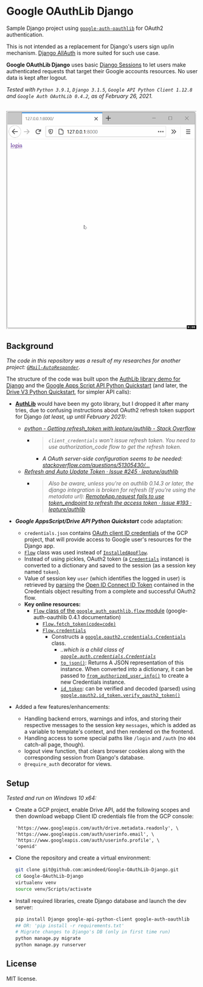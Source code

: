 # Google OAuthLib Django

Sample Django project using [`google-auth-oauthlib`](https://github.com/googleapis/google-auth-library-python-oauthlib) for OAuth2 authentication. 

This is not intended as a replacement for Django's users sign up/in mechanism. [Django AllAuth](https://github.com/pennersr/django-allauth) is more suited for such use case. 

**Google OAuthLib Django** uses basic [Django Sessions](https://docs.djangoproject.com/en/3.1/topics/http/sessions/#using-sessions-in-views) to let users make authenticated requests that target their Google accounts resources. No user data is kept after logout.

*Tested with `Python 3.9.1`, `Django 3.1.5`, `Google API Python Client 1.12.8` and `Google Auth OAuthLib 0.4.2`, as of February 26, 2021.*

<br /><img src="/google-oauthlib-django.gif" alt="google-oauthlib-django.gif" width="500"/><br />

## Background

_The code in this repository was a result of my researches for another project: [`GMail-AutoResponder`](https://github.com/amindeed/Gmail-AutoResponder/blob/master/worklog.md#2021-02-15-code)_.

The structure of the code was built upon the [AuthLib library demo for Django](https://github.com/authlib/demo-oauth-client/tree/310c6f1da26abc32f8eca8668d1b6d0aa4a9f0a3/django-google-login) and the [Google Apps Script API Python Quickstart](https://github.com/googleworkspace/python-samples/tree/aacc00657392a7119808b989167130b664be5c27/apps_script/quickstart) (and later, the [Drive V3 Python Quickstart](https://github.com/googleworkspace/python-samples/tree/master/drive/quickstart), for simpler API calls):

- **[AuthLib](https://github.com/lepture/authlib)** would have been my goto library, but I dropped it after many tries, due to confusing instructions about OAuth2 refresh token support for Django _(at least, up until February 2021)_:
    - _[python - Getting refresh_token with lepture/authlib - Stack Overflow](https://stackoverflow.com/questions/48907773/getting-refresh-token-with-lepture-authlib)_
        - > _`client_credentials` won't issue refresh token. You need to use authorization_code flow to get the refresh token._
            - _A OAuth server-side configuration seems to be needed: [stackoverflow.com/questions/51305430/…](https://stackoverflow.com/questions/51305430/obtaining-refresh-token-from-lepture-authlib-through-authorization-code/51305975#51305975)_
    - _[Refresh and Auto Update Token · Issue #245 · lepture/authlib](https://github.com/lepture/authlib/issues/245)_
        - > _Also be aware, unless you're on authlib 0.14.3 or later, the django integration is broken for refresh (If you're using the metadata url): [RemoteApp.request fails to use token_endpoint to refresh the access token · Issue #193 · lepture/authlib](https://github.com/lepture/authlib/issues/193)_

- ***Google AppsScript/Drive API Python Quickstart*** code adaptation:
    - `credentials.json` contains [OAuth client ID credentials](https://developers.google.com/identity/protocols/oauth2/web-server#creatingcred) of the GCP project, that will provide access to Google user's resources for the Django app.
    - [`Flow`](https://google-auth-oauthlib.readthedocs.io/en/latest/reference/google_auth_oauthlib.flow.html#google_auth_oauthlib.flow.Flow) class was used instead of [`InstalledAppFlow`](https://google-auth-oauthlib.readthedocs.io/en/latest/reference/google_auth_oauthlib.flow.html#google_auth_oauthlib.flow.InstalledAppFlow).
    - Instead of using pickles, OAuth2 token (a [`Credentials`](https://google-auth.readthedocs.io/en/stable/reference/google.oauth2.credentials.html#google.oauth2.credentials.Credentials) instance) is converted to a dictionary and saved to the session (as a session key named `token`).
    - Value of session key `user` (which identifies the logged in user) is retrieved by [parsing](https://google-auth.readthedocs.io/en/stable/reference/google.oauth2.id_token.html#google.oauth2.id_token.verify_oauth2_token) the [Open ID Connect ID Token](https://google-auth.readthedocs.io/en/stable/reference/google.oauth2.credentials.html#google.oauth2.credentials.Credentials.id_token) contained in the Credentials object resulting from a complete and successful OAuth2 flow.
    - **Key online resources:**
        - [`Flow` class of the `google_auth_oauthlib.flow` module](https://google-auth-oauthlib.readthedocs.io/en/latest/reference/google_auth_oauthlib.flow.html) (google-auth-oauthlib 0.4.1 documentation)
            - [`Flow.fetch_token(code=code)`](https://google-auth-oauthlib.readthedocs.io/en/latest/reference/google_auth_oauthlib.flow.html#google_auth_oauthlib.flow.Flow.fetch_token)
            - [`Flow.credentials`](https://google-auth-oauthlib.readthedocs.io/en/latest/reference/google_auth_oauthlib.flow.html#google_auth_oauthlib.flow.Flow.credentials)
                - Constructs a [`google.oauth2.credentials.Credentials`](https://google-auth.readthedocs.io/en/stable/reference/google.oauth2.credentials.html#google.oauth2.credentials.Credentials) class.
                    - _..which is a child class of [`google.auth.credentials.Credentials`](https://google-auth.readthedocs.io/en/stable/reference/google.auth.credentials.html#google.auth.credentials.Credentials)_
                    - [`to_json()`](https://google-auth.readthedocs.io/en/stable/reference/google.oauth2.credentials.html#google.oauth2.credentials.Credentials.to_json): Returns A JSON representation of this instance. When converted into a dictionary, it can be passed to [`from_authorized_user_info()`](https://google-auth.readthedocs.io/en/stable/reference/google.oauth2.credentials.html#google.oauth2.credentials.Credentials.from_authorized_user_info) to create a new Credentials instance.
                    - [`id_token`](https://google-auth.readthedocs.io/en/stable/reference/google.oauth2.credentials.html#google.oauth2.credentials.Credentials.id_token): can be verified and decoded (parsed) using [`google.oauth2.id_token.verify_oauth2_token()`](https://google-auth.readthedocs.io/en/stable/reference/google.oauth2.id_token.html#google.oauth2.id_token.verify_oauth2_token)

- Added a few features/enhancements:
    - Handling backend errors, warnings and infos, and storing their respective messages to the session key `messages`, which is added as a variable to template's context, and then rendered on the frontend.
    - Handling access to some special paths like `/login` and `/auth` (no `404` catch-all page, though).
    - logout view function, that clears browser cookies along with the corresponding session from Django's database.
    - `@require_auth` decorator for views.

## Setup

_Tested and run on Windows 10 x64:_

- Create a GCP project, enable Drive API, add the following scopes and then download webapp Client ID credentials file from the GCP console:

    ```
    'https://www.googleapis.com/auth/drive.metadata.readonly', \
    'https://www.googleapis.com/auth/userinfo.email', \
    'https://www.googleapis.com/auth/userinfo.profile', \
    'openid'
    ```

- Clone the repository and create a virtual environment:

    ```bash
    git clone git@github.com:amindeed/Google-OAuthLib-Django.git
    cd Google-OAuthLib-Django
    virtualenv venv
    source venv/Scripts/activate
    ```

- Install required libraries, create Django database and launch the dev server:

    ```bash
    pip install Django google-api-python-client google-auth-oauthlib
    ## OR: 'pip install -r requirements.txt'
    # Migrate changes to Django's DB (only in first time run)
    python manage.py migrate
    python manage.py runserver
    ```

## License

MIT license.